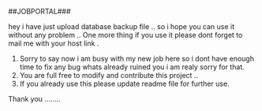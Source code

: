 ##JOBPORTAL###



hey i have just upload database backup file .. so i hope you can use it without any problem ..
One more thing if you use it please dont forget to mail me with your host link .

1.  Sorry to say now i am busy with my new job here so i dont have enough time to fix any bug whats already ruined you i am realy sorry for that.
2.  You are full free to modify and contribute this project .. 
3.  If you already use this please update readme file for further use.

Thank you ........
